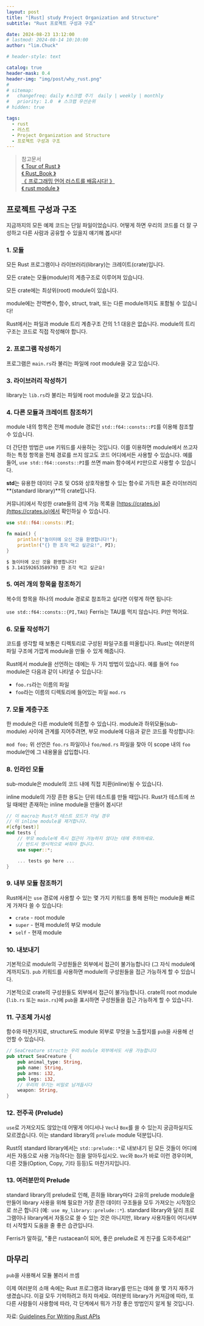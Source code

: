```yaml
---
layout: post
title: "[Rust] study Project Organization and Structure"
subtitle: "Rust 프로젝트 구성과 구조"

date: 2024-08-23 13:12:00
# lastmod: 2024-08-14 10:10:00
author: "lim.Chuck"

# header-style: text

catalog: true
header-mask: 0.4
header-img: "img/post/why_rust.png"
#
# sitemap:
#   changefreq: daily #스크랩 주기  daily | weekly | monthly
#   priority: 1.0  # 스크랩 우선순위
# hidden: true

tags:
  - rust
  - 러스트
  - Project Organization and Structure
  - 프로젝트 구성과 구조
---
```


> 참고문서  
> [ 《 Tour of Rust 》 ](https://tourofrust.com/chapter_9_ko.html)  
> [ 《 Rust_Book 》 ](https://doc.rust-kr.org/)  
> [ 《 프로그래밍 언어 러스트를 배웁시다! 》 ](https://www.youtube.com/watch?v=W9DO6m8JSSs&list=PLfllocyHVgsSJf1zO6k6o3SX2mbZjAqYE)  
> [ 《 rust module 》 ](https://crates.io)

## 프로젝트 구성과 구조

지금까지의 모든 예제 코드는 단일 파일이었습니다. 어떻게 하면 우리의 코드를 더 잘 구성하고 다른 사람과 공유할 수 있을지 얘기해 봅시다!

### 1. 모듈

모든 Rust 프로그램이나 라이브러리(library)는 크레이트(crate)입니다.

모든 crate는 모듈(module)의 계층구조로 이루어져 있습니다.

모든 crate에는 최상위(root) module이 있습니다.

module에는 전역변수, 함수, struct, trait, 또는 다른 module까지도 포함될 수 있습니다!

Rust에서는 파일과 module 트리 계층구조 간의 1:1 대응은 없습니다. module의 트리 구조는 코드로 직접 작성해야 합니다.

### 2. 프로그램 작성하기

프로그램은 `main.rs`라 불리는 파일에 root module을 갖고 있습니다.

### 3. 라이브러리 작성하기

library는 `lib.rs`라 불리는 파일에 root module을 갖고 있습니다.

### 4. 다른 모듈과 크레이트 참조하기

module 내의 항목은 전체 module 경로인 `std::f64::consts::PI`를 이용해 참조할 수 있습니다.

더 간단한 방법은 use 키워드를 사용하는 것입니다. 이를 이용하면 module에서 쓰고자 하는 특정 항목을 전체 경로를 쓰지 않고도 코드 어디에서든 사용할 수 있습니다. 예를 들어, `use std::f64::consts::PI`를 쓰면 main 함수에서 `PI`만으로 사용할 수 있습니다.

**std**는 유용한 데이터 구조 및 OS와 상호작용할 수 있는 함수로 가득한 표준 라이브러리 **(standard library)**의 crate입니다.

커뮤니티에서 작성한 crate들의 검색 가능 목록을 [https://crates.io](https://crates.io)에서 확인하실 수 있습니다.

```rust
use std::f64::consts::PI;

fn main() {
    println!("놀이터에 오신 것을 환영합니다!");
    println!("{} 한 조각 먹고 싶군요!", PI);
}
```

```cmd
$ 놀이터에 오신 것을 환영합니다!
$ 3.141592653589793 한 조각 먹고 싶군요!
```

### 5. 여러 개의 항목을 참조하기

복수의 항목을 하나의 module 경로로 참조하고 싶다면 이렇게 하면 됩니다:

`use std::f64::consts::{PI,TAU}`
Ferris는 TAU를 먹지 않습니다. PI만 먹어요.

### 6. 모듈 작성하기

코드를 생각할 때 보통은 디렉토리로 구성된 파일구조를 떠올립니다. Rust는 여러분의 파일 구조에 가깝게 module을 만들 수 있게 해줍니다.

Rust에서 module을 선언하는 데에는 두 가지 방법이 있습니다. 예를 들어 `foo` module은 다음과 같이 나타낼 수 있습니다:

- `foo.rs`라는 이름의 파일
- `foo`라는 이름의 디렉토리에 들어있는 파일 `mod.rs`

### 7. 모듈 계층구조

한 module은 다른 module에 의존할 수 있습니다. module과 하위모듈(sub-module) 사이에 관계를 지어주려면, 부모 module에 다음과 같은 코드를 작성합니다:

`mod foo;`
위 선언은 `foo.rs` 파일이나 `foo/mod.rs` 파일을 찾아 이 scope 내의 `foo` module안에 그 내용물을 삽입합니다.

### 8. 인라인 모듈

sub-module은 module의 코드 내에 직접 치환(inline)될 수 있습니다.

inline module의 가장 흔한 용도는 단위 테스트를 만들 때입니다. Rust가 테스트에 쓰일 때에만 존재하는 inline module을 만들어 봅시다!

```rust
// 이 macro는 Rust가 테스트 모드가 아닐 경우
// 이 inline module을 제거합니다.
#[cfg(test)]
mod tests {
    // 부모 module에 즉시 접근이 가능하지 않다는 데에 주의하세요.
    // 반드시 명시적으로 써줘야 합니다.
    use super::*;

    ... tests go here ...
}
```

### 9. 내부 모듈 참조하기

Rust에서는 `use` 경로에 사용할 수 있는 몇 가지 키워드를 통해 원하는 module을 빠르게 가져다 쓸 수 있습니다:

- `crate` - root module
- `super` - 현재 module의 부모 module
- `self` - 현재 module

### 10. 내보내기

기본적으로 module의 구성원들은 외부에서 접근이 불가능합니다 (그 자식 module에게까지도!). `pub` 키워드를 사용하면 module의 구성원들을 접근 가능하게 할 수 있습니다.

기본적으로 crate의 구성원들도 외부에서 접근이 불가능합니다. crate의 root module (`lib.rs` 또는 `main.rs`)에 `pub`을 표시하면 구성원들을 접근 가능하게 할 수 있습니다.

### 11. 구조체 가시성

함수와 마찬가지로, structure도 module 외부로 무엇을 노출할지를 `pub`을 사용해 선언할 수 있습니다.

```rust
// SeaCreature struct는 우리 module 외부에서도 사용 가능합니다
pub struct SeaCreature {
    pub animal_type: String,
    pub name: String,
    pub arms: i32,
    pub legs: i32,
    // 우리의 무기는 비밀로 남겨둡시다
    weapon: String,
}
```

### 12. 전주곡 (Prelude)

`use`로 가져오지도 않았는데 어떻게 어디서나 `Vec`나 `Box`를 쓸 수 있는지 궁금하실지도 모르겠습니다. 이는 standard library의 `prelude` module 덕분입니다.

Rust의 standard library에서는 `std::prelude::*`로 내보내기 된 모든 것들이 어디에서든 자동으로 사용 가능하다는 점을 알아두십시오. `Vec`와 `Box`가 바로 이런 경우이며, 다른 것들(Option, Copy, 기타 등등)도 마찬가지입니다.

### 13. 여러분만의 Prelude

standard library의 prelude로 인해, 흔히들 library마다 고유의 prelude module을 만들어 library 사용을 위해 필요한 가장 흔한 데이터 구조들을 모두 가져오는 시작점으로 쓰곤 합니다 (예:` use my_library::prelude::*`). standard library와 달리 프로그램이나 library에서 자동으로 쓸 수 있는 것은 아니지만, library 사용자들이 어디서부터 시작할지 도움을 줄 좋은 습관입니다.

Ferris가 말하길, "좋은 rustacean이 되어, 좋은 prelude로 게 친구를 도와주세요!"

## 마무리

`pub`을 사용해서 모듈 불러서 쓰셈

이제 여러분의 소매 속에는 Rust 프로그램과 library를 만드는 데에 쓸 몇 가지 재주가 생겼습니다. 이걸 모두 기억하려고 하지 마세요. 여러분의 library가 커져감에 따라, 또 다른 사람들이 사용함에 따라, 각 단계에서 뭐가 가장 좋은 방법인지 알게 될 것입니다.

자료: [Guidelines For Writing Rust APIs](https://rust-lang.github.io/api-guidelines/)
